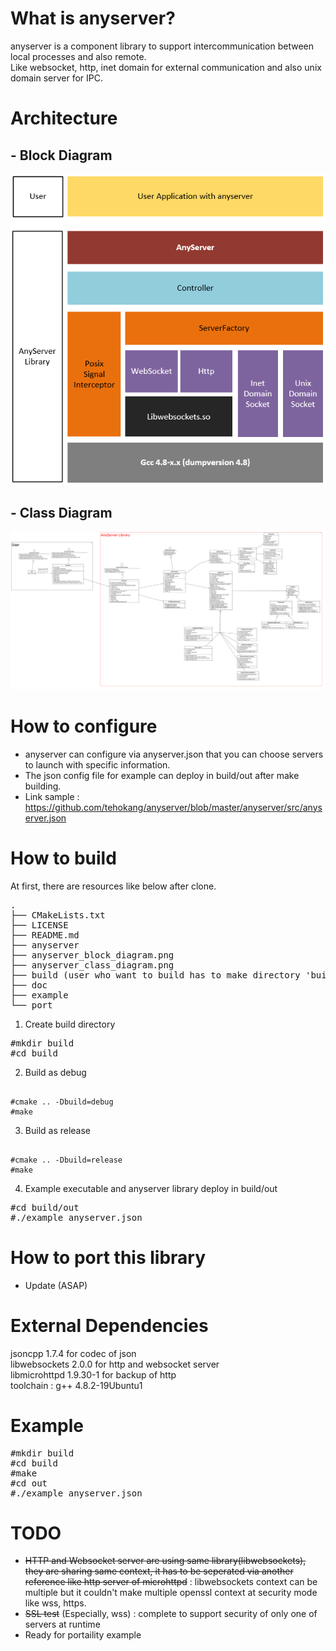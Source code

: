 # What is anyserver?
anyserver is a component library to support intercommunication between local processes and also remote. <br>
Like websocket, http, inet domain for external communication and also unix domain server for IPC.

# Architecture
## - Block Diagram 
![screenshot](https://github.com/tehokang/anyserver/blob/master/anyserver_block_diagram.png)
## - Class Diagram 
![screenshot](https://github.com/tehokang/anyserver/blob/master/anyserver_class_diagram.png)

# How to configure
- anyserver can configure via anyserver.json that you can choose servers to launch with specific information.
- The json config file for example can deploy in build/out after make building.
- Link sample : https://github.com/tehokang/anyserver/blob/master/anyserver/src/anyserver.json

# How to build
At first, there are resources like below after clone.
<pre>
.
├── CMakeLists.txt
├── LICENSE
├── README.md
├── anyserver
├── anyserver_block_diagram.png
├── anyserver_class_diagram.png
├── build (user who want to build has to make directory 'build')
├── doc
├── example
└── port
</pre>

1. Create build directory
<pre>
#mkdir build
#cd build
</pre>
2. Build as debug
<pre><code>
#cmake .. -Dbuild=debug 
#make
</code></pre>
3. Build as release
<pre><code>
#cmake .. -Dbuild=release
#make
</code></pre>
4. Example executable and anyserver library deploy in build/out
<pre>
#cd build/out
#./example anyserver.json
</pre>

# How to port this library
- Update (ASAP) 

# External Dependencies
jsoncpp 1.7.4 for codec of json <br>
libwebsockets 2.0.0 for http and websocket server <br>
libmicrohttpd 1.9.30-1 for backup of http <br>
toolchain : g++ 4.8.2-19Ubuntu1

# Example
<pre>
#mkdir build
#cd build
#make
#cd out
#./example anyserver.json
</pre>

# TODO
- ~~HTTP and Websocket server are using same library(libwebsockets), they are sharing same context, it has to be seperated via another reference like http server of microhttpd~~ : libwebsockets context can be multiple but it couldn't make multiple openssl context at security mode like wss, https.
- ~~SSL test~~ (Especially, wss) : complete to support security of only one of servers at runtime
- Ready for portaility example


